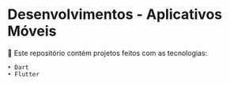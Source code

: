 # Desenvolvimentos - Aplicativos Móveis
 📎 Este repositório contém projetos feitos com as tecnologias: 
 
    • Dart 
    • Flutter

